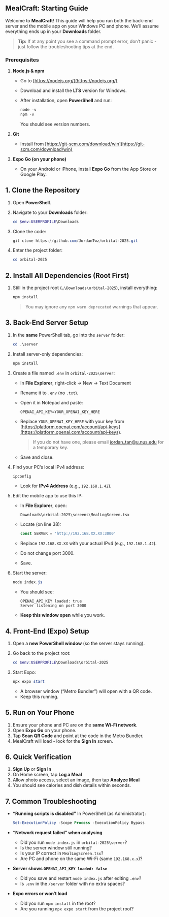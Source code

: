 ## MealCraft: Starting Guide

Welcome to **MealCraft**! This guide will help you run both the back-end server and the mobile app on your Windows PC and phone. We’ll assume everything ends up in your **Downloads** folder.

> **Tip:** If at any point you see a command prompt error, don’t panic - just follow the troubleshooting tips at the end.



### Prerequisites

1. **Node.js & npm**

   * Go to [https://nodejs.org/](https://nodejs.org/)
   * Download and install the **LTS** version for Windows.
   * After installation, open **PowerShell** and run:

     ```powershell
     node -v
     npm -v
     ```

     You should see version numbers.

2. **Git**

   * Install from [https://git-scm.com/download/win](https://git-scm.com/download/win)

3. **Expo Go (on your phone)**

   * On your Android or iPhone, install **Expo Go** from the App Store or Google Play.



## 1. Clone the Repository

1. Open **PowerShell**.
2. Navigate to your **Downloads** folder:

   ```powershell
   cd $env:USERPROFILE\Downloads
   ```
3. Clone the code:

   ```powershell
   git clone https://github.com/JordanTwz/orbital-2025.git
   ```
4. Enter the project folder:

   ```powershell
   cd orbital-2025
   ```



## 2. Install All Dependencies (Root First)

1. Still in the project root (`…\Downloads\orbital-2025`), install everything:

   ```powershell
   npm install
   ```
   > You may ignore any `npm warn deprecated` warnings that appear.



## 3. Back-End Server Setup

1. In the **same** PowerShell tab, go into the `server` folder:

   ```powershell
   cd .\server
   ```

2. Install server-only dependencies:

   ```powershell
   npm install
   ```

3. Create a file named `.env` in `orbital-2025\server`:

   * In **File Explorer**, right-click → New → Text Document
   * Rename it to `.env` (no `.txt`).
   * Open it in Notepad and paste:

     ```
     OPENAI_API_KEY=YOUR_OPENAI_KEY_HERE
     ```
   * Replace `YOUR_OPENAI_KEY_HERE` with your key from [https://platform.openai.com/account/api-keys](https://platform.openai.com/account/api-keys).
      > If you do not have one, please email jordan_tan@u.nus.edu for a temporary key.
   * Save and close.

4. Find your PC’s local IPv4 address:

   ```powershell
   ipconfig
   ```

   * Look for **IPv4 Address** (e.g., `192.168.1.42`).

5. Edit the mobile app to use this IP:

   * In **File Explorer**, open:

     ```
     Downloads\orbital-2025\screens\MealLogScreen.tsx
     ```
   * Locate (on line 38):

     ```ts
     const SERVER = 'http://192.168.XX.XX:3000'
     ```
   * Replace `192.168.XX.XX` with your actual IPv4 (e.g., `192.168.1.42`).
   * Do not change port 3000.
   * Save.

6. Start the server:

   ```powershell
   node index.js
   ```

   * You should see:

     ```
     OPENAI_API_KEY loaded: true
     Server listening on port 3000
     ```
   * **Keep this window open** while you work.



## 4. Front-End (Expo) Setup

1. Open a **new PowerShell window** (so the server stays running).
2. Go back to the project root:

   ```powershell
   cd $env:USERPROFILE\Downloads\orbital-2025
   ```
3. Start Expo:

   ```powershell
   npx expo start
   ```

   * A browser window (“Metro Bundler”) will open with a QR code.
   * Keep this running.



## 5. Run on Your Phone

1. Ensure your phone and PC are on the **same Wi-Fi network**.
2. Open **Expo Go** on your phone.
3. Tap **Scan QR Code** and point at the code in the Metro Bundler.
4. MealCraft will load - look for the **Sign In** screen.



## 6. Quick Verification

1. **Sign Up** or **Sign In**
2. On Home screen, tap **Log a Meal**
3. Allow photo access, select an image, then tap **Analyze Meal**
4. You should see calories and dish details within seconds.



## 7. Common Troubleshooting

* **“Running scripts is disabled”**
  In PowerShell (as Administrator):

  ```powershell
  Set-ExecutionPolicy -Scope Process -ExecutionPolicy Bypass
  ```
* **“Network request failed” when analysing**

  * Did you run `node index.js` in `orbital-2025\server`?
  * Is the server window still running?
  * Is your IP correct in `MealLogScreen.tsx`?
  * Are PC and phone on the same Wi-Fi (same `192.168.x.x`)?
* **Server shows `OPENAI_API_KEY loaded: false`**

  * Did you save and restart `node index.js` after editing `.env`?
  * Is `.env` in the `/server` folder with no extra spaces?
* **Expo errors or won’t load**

  * Did you run `npm install` in the root?
  * Are you running `npx expo start` from the project root?
